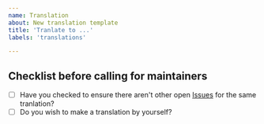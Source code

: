 ```yaml
---
name: Translation
about: New translation template
title: 'Tranlate to ...'
labels: 'translations'

---
```


<!--Hi, thanks for suggesting a new translation. We appreciate that.-->
## Checklist before calling for maintainers

* [ ] Have you checked to ensure there aren't other open [Issues](../../../issues) for the same tranlation?
* [ ] Do you wish to make a translation by yourself?
